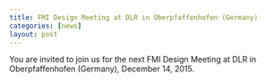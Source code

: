 ```yaml
---
title: FMI Design Meeting at DLR in Oberpfaffenhofen (Germany)
categories: [news]
layout: post
---
```


You are invited to join us for the next FMI Design Meeting at DLR in Oberpfaffenhofen (Germany), December 14, 2015.
